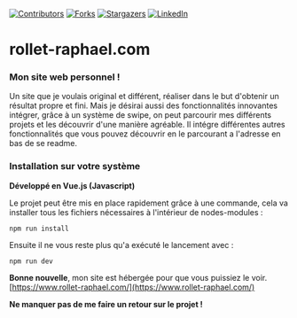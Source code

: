 
[![Contributors][contributors-shield]][contributors-url]
[![Forks][forks-shield]][forks-url]
[![Stargazers][stars-shield]][stars-url]
[![LinkedIn][linkedin-shield]][linkedin-url]

# rollet-raphael.com

### Mon site web personnel !

Un site que je voulais original et différent, réaliser dans le but d'obtenir un résultat propre et fini. Mais je désirai 
aussi des fonctionnalités innovantes intégrer, grâce à un système de swipe, on peut parcourir mes différents projets et les 
découvrir d'une manière agréable.
Il intégre différentes autres fonctionnalités que vous pouvez découvrir en le parcourant a l'adresse en bas de se readme.

### Installation sur votre système
**Développé en Vue.js (Javascript)** <br>

Le projet peut être mis en place rapidement grâce à une commande, cela va installer tous les fichiers nécessaires à l'intérieur 
de nodes-modules :
```
npm run install
```

Ensuite il ne vous reste plus qu'a exécuté le lancement avec :
```
npm run dev
```

**Bonne nouvelle**, mon site est hébergée pour que vous puissiez le voir.<br>
[https://www.rollet-raphael.com/](https://www.rollet-raphael.com/)

**Ne manquer pas de me faire un retour sur le projet !**


<!-- MARKDOWN LINKS & IMAGES -->
<!-- https://www.markdownguide.org/basic-syntax/#reference-style-links -->
[contributors-shield]: https://img.shields.io/github/contributors/deeluxe74/rollet-raphael.com.svg?style=for-the-badge
[contributors-url]: https://github.com/deeluxe74/rollet-raphael.com/graphs/contributors
[forks-shield]: https://img.shields.io/github/forks/deeluxe74/rollet-raphael.com.svg?style=for-the-badge
[forks-url]: https://github.com/deeluxe74/rollet-raphael.com/network/members
[stars-shield]: https://img.shields.io/github/stars/deeluxe74/rollet-raphael.com.svg?style=for-the-badge
[stars-url]: https://github.com/deeluxe74/rollet-raphael.com/stargazers

[linkedin-shield]: https://img.shields.io/badge/-LinkedIn-black.svg?style=for-the-badge&logo=linkedin&colorB=555
[linkedin-url]: https://www.linkedin.com/in/rollet-raphael/
[product-screenshot]: images/screenshot.png

